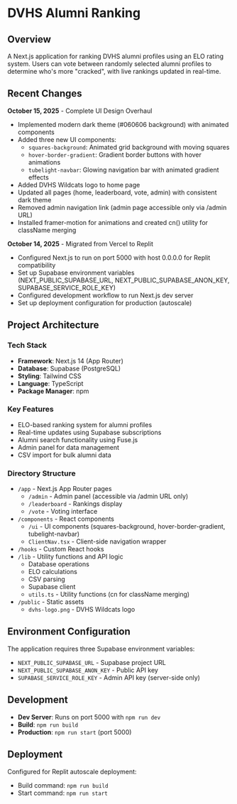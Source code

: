 # DVHS Alumni Ranking

## Overview
A Next.js application for ranking DVHS alumni profiles using an ELO rating system. Users can vote between randomly selected alumni profiles to determine who's more "cracked", with live rankings updated in real-time.

## Recent Changes
**October 15, 2025** - Complete UI Design Overhaul
- Implemented modern dark theme (#060606 background) with animated components
- Added three new UI components:
  - `squares-background`: Animated grid background with moving squares
  - `hover-border-gradient`: Gradient border buttons with hover animations
  - `tubelight-navbar`: Glowing navigation bar with animated gradient effects
- Added DVHS Wildcats logo to home page
- Updated all pages (home, leaderboard, vote, admin) with consistent dark theme
- Removed admin navigation link (admin page accessible only via /admin URL)
- Installed framer-motion for animations and created cn() utility for className merging

**October 14, 2025** - Migrated from Vercel to Replit
- Configured Next.js to run on port 5000 with host 0.0.0.0 for Replit compatibility
- Set up Supabase environment variables (NEXT_PUBLIC_SUPABASE_URL, NEXT_PUBLIC_SUPABASE_ANON_KEY, SUPABASE_SERVICE_ROLE_KEY)
- Configured development workflow to run Next.js dev server
- Set up deployment configuration for production (autoscale)

## Project Architecture

### Tech Stack
- **Framework**: Next.js 14 (App Router)
- **Database**: Supabase (PostgreSQL)
- **Styling**: Tailwind CSS
- **Language**: TypeScript
- **Package Manager**: npm

### Key Features
- ELO-based ranking system for alumni profiles
- Real-time updates using Supabase subscriptions
- Alumni search functionality using Fuse.js
- Admin panel for data management
- CSV import for bulk alumni data

### Directory Structure
- `/app` - Next.js App Router pages
  - `/admin` - Admin panel (accessible via /admin URL only)
  - `/leaderboard` - Rankings display
  - `/vote` - Voting interface
- `/components` - React components
  - `/ui` - UI components (squares-background, hover-border-gradient, tubelight-navbar)
  - `ClientNav.tsx` - Client-side navigation wrapper
- `/hooks` - Custom React hooks
- `/lib` - Utility functions and API logic
  - Database operations
  - ELO calculations
  - CSV parsing
  - Supabase client
  - `utils.ts` - Utility functions (cn for className merging)
- `/public` - Static assets
  - `dvhs-logo.png` - DVHS Wildcats logo

## Environment Configuration
The application requires three Supabase environment variables:
- `NEXT_PUBLIC_SUPABASE_URL` - Supabase project URL
- `NEXT_PUBLIC_SUPABASE_ANON_KEY` - Public API key
- `SUPABASE_SERVICE_ROLE_KEY` - Admin API key (server-side only)

## Development
- **Dev Server**: Runs on port 5000 with `npm run dev`
- **Build**: `npm run build`
- **Production**: `npm run start` (port 5000)

## Deployment
Configured for Replit autoscale deployment:
- Build command: `npm run build`
- Start command: `npm run start`

